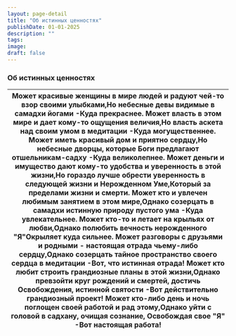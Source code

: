 ```yaml
---
layout: page-detail
title: "Об истинных ценностях"
publishDate: 01-01-2025
description: ""
tags:
image:
draft: false
---
```


### Об истинных ценностях

| Может красивые женщины в мире людей и радуют чей-то взор своими улыбками,Но небесные девы видимые в самадхи йогами -Куда прекраснее. Может власть в этом мире и дает кому-то ощущения величия,Но власть аскета над своим умом в медитации -Куда могущественнее. Может иметь красивый дом и приятно сердцу,Но небесные дворцы, которые Боги предлагают отшельникам-садху -Куда великолепнее. Может деньги и имущество дают кому-то удобства и уверенность в этой жизни,Но гораздо лучше обрести уверенность в следующей жизни и Нерожденном Уме,Который за пределами жизни и смерти. Может кто и увлечен любимым занятием в этом мире,Однако созерцать в самадхи истинную природу пустого ума -Куда увлекательнее. Может кто-то и летает на крыльях от любви,Однако полюбить вечность нерожденного "Я"Окрыляет куда сильнее. Может разговоры с друзьями и родными - настоящая отрада чьему-либо сердцу,Однако созерцать тайное пространство своего сердца в медитации -Вот, что истинная отрада! Может кто любит строить грандиозные планы в этой жизни,Однако превзойти круг рождений и смертей, достичь Освобождения, истинной святости -Вот действительно грандиозный проект! Может кто-либо день и ночь поглощен своей работой и рад этому,Однако уйти с головой в садхану, очищая сознание, Освобождая свое "Я" -Вот настоящая работа! |
| ------------------------------------------------------------------------------------------------------------------------------------------------------------------------------------------------------------------------------------------------------------------------------------------------------------------------------------------------------------------------------------------------------------------------------------------------------------------------------------------------------------------------------------------------------------------------------------------------------------------------------------------------------------------------------------------------------------------------------------------------------------------------------------------------------------------------------------------------------------------------------------------------------------------------------------------------------------------------------------------------------------------------------------------------------------------------------------------------------------------------------------------------------------------------------------------------------------------------------------------------------------------------------------------------------------------------------------------ |
  
  
